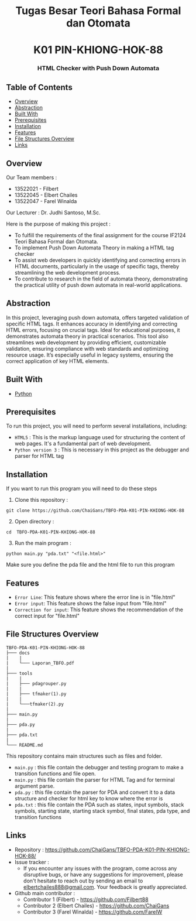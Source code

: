 <h1 align="center">Tugas Besar Teori Bahasa Formal dan Otomata</h1>
<h1 align="center">K01 PIN-KHIONG-HOK-88</h3>
<h3 align="center">HTML Checker with Push Down Automata</p>

## Table of Contents

- [Overview](#overview)
- [Abstraction](#abstraction)
- [Built With](#built-with)
- [Prerequisites](#prerequisites)
- [Installation](#installation)
- [Features](#features)
- [File Structures Overview](#file-structures-overview)
- [Links](#links)


## Overview
<!-- ![Screenshot 2023-11-19 153812](https://github.com/FarelW/Algeo02-22045/assets/113753352/1a8d5aa7-ab9a-4e39-9aca-327a51e01efa) -->
Our Team members :
- 13522021 - Filbert
- 13522045 - Elbert Chailes
- 13522047 - Farel Winalda

<p>Our Lecturer : Dr. Judhi Santoso, M.Sc.</p>

Here is the purpose of making this project :
- To fulfill the requirements of the final assignment for the course IF2124 Teori Bahasa Formal dan Otomata.
- To implement Push Down Automata Theory in making a HTML tag checker
- To assist web developers in quickly identifying and correcting errors in HTML documents, particularly in the usage of specific tags, thereby streamlining the web development process.
- To contribute to research in the field of automata theory, demonstrating the practical utility of push down automata in real-world applications.

## Abstraction


In this project, leveraging push down automata, offers targeted validation of specific HTML tags. It enhances accuracy in identifying and correcting HTML errors, focusing on crucial tags. Ideal for educational purposes, it demonstrates automata theory in practical scenarios. This tool also streamlines web development by providing efficient, customizable validation, ensuring compliance with web standards and optimizing resource usage. It’s especially useful in legacy systems, ensuring the correct application of key HTML elements.

## Built With

- [Python](https://www.python.org/)

## Prerequisites

To run this project, you will need to perform several installations, including:
- `HTML5` : This is the markup language used for structuring the content of web pages. It's a fundamental part of web development.
- `Python version 3` : This is necessary in this project as the debugger and parser for HTML tag

## Installation

If you want to run this program you will need to do these steps

1. Clone this repository :
```shell
git clone https://github.com/ChaiGans/TBFO-PDA-K01-PIN-KHIONG-HOK-88
```

2. Open directory :
```shell
cd  TBFO-PDA-K01-PIN-KHIONG-HOK-88
```

3. Run the main program :
```shell
python main.py "pda.txt" "<file.html>"
```

Make sure you define the pda file and the html file to run this program

## Features
- `Error Line`: This feature shows where the error line is in "file.html"
- `Error input`: This feature shows the false input from "file.html"
- `Correction for input`: This feature shows the recommendation of the correct input for "file.html"

## File Structures Overview
```
TBFO-PDA-K01-PIN-KHIONG-HOK-88
├─── docs
|    |
|    └─── Laporan_TBFO.pdf
|
├─── tools
|    | 
|    ├─── pdagrouper.py
|    | 
|    ├─── tfmaker(1).py
|    | 
|    └───tfmaker(2).py
|
├─── main.py
|
├─── pda.py
|
├─── pda.txt
|
└─── README.md       
```

This repository contains main structures such as files and folder.
- `main.py` : this file contain the debugger and testing program to make a transition functions and file open.
- `main.py` : this file contain the parser for HTML Tag and for terminal argument parse.
- `pda.py` : this file contain the parser for PDA and convert it to a data structure and checker for html key to know where the error is
- `pda.txt` : this file contain the PDA such as states, input symbols, stack symbols, starting state, starting stack symbol, final states, pda type, and transition functions

## Links
- Repository : https://github.com/ChaiGans/TBFO-PDA-K01-PIN-KHIONG-HOK-88/
- Issue tracker :
   - If you encounter any issues with the program, come across any disruptive bugs, or have any suggestions for improvement, please don't hesitate to reach out by sending an email to elbertchailes888@gmail.com. Your feedback is greatly appreciated.
- Github main contributor :
   - Contributor 1 (Filbert) - https://github.com/Filbert88
   - Contributor 2 (Elbert Chailes) - https://github.com/ChaiGans
   - Contributor 3 (Farel Winalda) - https://github.com/FarelW

